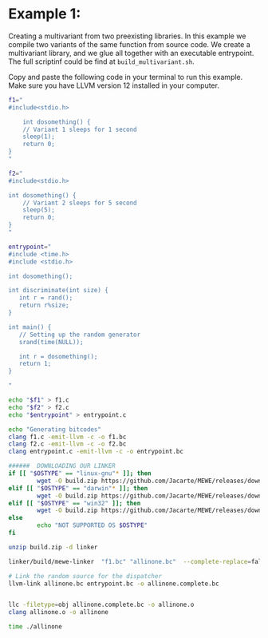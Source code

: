 # Example 1:

Creating a multivariant from two preexisting libraries. In this example we compile two variants of the same function from source code. We create a multivariant library, and we glue all together with an executable entrypoint. The full scriptinf could be find at `build_multivariant.sh`.

Copy and paste the following code in your terminal to run this example. Make sure you have LLVM version 12 installed in your computer.

```bash
f1="
#include<stdio.h>

    int dosomething() {
    // Variant 1 sleeps for 1 second
    sleep(1);
    return 0;
}
"

f2="
#include<stdio.h>

int dosomething() {
    // Variant 2 sleeps for 5 second
    sleep(5);
    return 0;
}
"

entrypoint="
#include <time.h>
#include <stdio.h>

int dosomething();

int discriminate(int size) {
   int r = rand();
   return r%size;
}

int main() {
   // Setting up the random generator
   srand(time(NULL)); 

   int r = dosomething();
   return 1;
}

"

echo "$f1" > f1.c
echo "$f2" > f2.c
echo "$entrypoint" > entrypoint.c

echo "Generating bitcodes"
clang f1.c -emit-llvm -c -o f1.bc
clang f2.c -emit-llvm -c -o f2.bc
clang entrypoint.c -emit-llvm -c -o entrypoint.bc

######  DOWNLOADING OUR LINKER
if [[ "$OSTYPE" == "linux-gnu"* ]]; then
        wget -O build.zip https://github.com/Jacarte/MEWE/releases/download/binaries/build.linux.llvm12.x.x64.zip
elif [[ "$OSTYPE" == "darwin"* ]]; then
        wget -O build.zip https://github.com/Jacarte/MEWE/releases/download/binaries/build.macos.llvm12.zip
elif [[ "$OSTYPE" == "win32" ]]; then
        wget -O build.zip https://github.com/Jacarte/MEWE/releases/download/binaries/build.windows.llvm12.x.winx64.zip
else
        echo "NOT SUPPORTED OS $OSTYPE"
fi

unzip build.zip -d linker

linker/build/mewe-linker  "f1.bc" "allinone.bc"  --complete-replace=false -merge-function-switch-cases --replace-all-calls-by-the-discriminator -mewe-merge-debug-level=1 -mewe-merge-skip-on-error  -mewe-merge-bitcodes="f2.bc"

# Link the random source for the dispatcher
llvm-link allinone.bc entrypoint.bc -o allinone.complete.bc


llc -filetype=obj allinone.complete.bc -o allinone.o
clang allinone.o -o allinone

time ./allinone
```